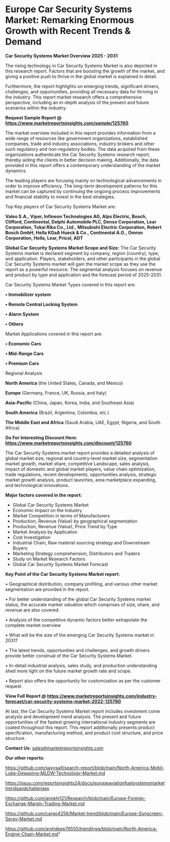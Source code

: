 # Europe Car Security Systems Market: Remarking Enormous Growth with Recent Trends & Demand

<Strong> Car Security Systems Market Overview 2025 - 2031</strong>

The rising technology in Car Security Systems Market is also depicted in this research report. Factors that are boosting the growth of the market, and giving a positive push to thrive in the global market is explained in detail.

Furthermore, the report highlights on emerging trends, significant drivers, challenges, and opportunities, providing all necessary data for thriving in the industry. This report market research offers a comprehensive perspective, including an in-depth analysis of the present and future scenarios within the industry.

<strong>Request Sample Report @ <a href=https://www.marketreportsinsights.com/sample/125760>https://www.marketreportsinsights.com/sample/125760</a></strong>

The market overview included in this report provides information from a wide range of resources like government organizations, established companies, trade and industry associations, industry brokers and other such regulatory and non-regulatory bodies. The data acquired from these organizations authenticate the Car Security Systems research report, thereby aiding the clients in better decision making. Additionally, the data provided in this report offers a contemporary understanding of the market dynamics.

The leading players are focusing mainly on technological advancements in order to improve efficiency. The long-term development patterns for this market can be captured by continuing the ongoing process improvements and financial stability to invest in the best strategies.

Top Key players of Car Security Systems Market are:

<strong>Valeo S.A., Viper, Infineon Technologies AG, Alps Electric, Bosch, Clifford, Continental, Delphi Automobile PLC, Denso Corporation, Lear Corporation, Tokai Rika Co., Ltd., Mitsubishi Electric Corporation, Robert Bosch GmbH, Hella KGaA Hueck & Co., Continental A.G., Omron Corporation, Hella, Lear, Pricol, ADT</strong>

<strong><b>Global Car Security Systems Market Scope and Size:</b></strong>
The Car Security Systems market is declared segment by company, region (country), type, and application. Players, stakeholders, and other participants in the global Car Security Systems market will gain the market scope as they use the report as a powerful resource. The segmental analysis focuses on revenue and product by type and application and the forecast period of 2025-2031.

Car Security Systems Market Types covered in this report are:

<strong>• Immobilizer system

• Remote Central Locking System

• Alarm System

• Others</strong>

Market Applications covered in this report are:

<strong>• Economic Cars

• Mid-Range Cars

• Premium Cars</strong> 

Regional Analysis

<strong>North America</strong> (the United States, Canada, and Mexico)

<strong>Europe</strong> (Germany, France, UK, Russia, and Italy)

<strong>Asia-Pacific</strong> (China, Japan, Korea, India, and Southeast Asia)

<strong>South America</strong> (Brazil, Argentina, Colombia, etc.)

<strong>The Middle East and Africa</strong> (Saudi Arabia, UAE, Egypt, Nigeria, and South Africa)

<strong>Go For Interesting Discount Here: <a href=https://www.marketreportsinsights.com/discount/125760>https://www.marketreportsinsights.com/discount/125760</a></strong>

The Car Security Systems market report provides a detailed analysis of global market size, regional and country-level market size, segmentation market growth, market share, competitive Landscape, sales analysis, impact of domestic and global market players, value chain optimization, trade regulations, recent developments, opportunities analysis, strategic market growth analysis, product launches, area marketplace expanding, and technological innovations.

<strong><b>Major factors covered in the report:</b></strong>
<ul>
  <li>Global Car Security Systems Market </li>
  <li>Economic Impact on the Industry</li>
  <li>Market Competition in terms of Manufacturers</li>
  <li>Production, Revenue (Value) by geographical segmentation</li>
  <li>Production, Revenue (Value), Price Trend by Type</li>
  <li>Market Analysis by Application</li>
  <li>Cost Investigation</li>
  <li>Industrial Chain, Raw material sourcing strategy and Downstream Buyers</li>
  <li>Marketing Strategy comprehension, Distributors and Traders</li>
  <li>Study on Market Research Factors</li>
  <li>Global Car Security Systems Market Forecast</li>
</ul>

<strong><b>Key Point of the Car Security Systems Market report:</b></strong>

• Geographical distribution, company profiling, and various other market segmentation are provided in the report.

• For better understanding of the global Car Security Systems market status, the accurate market valuation which comprises of size, share, and revenue are also covered.

• Analysis of the competitive dynamic factors better extrapolate the complete market overview

• What will be the size of the emerging Car Security Systems market in 2031?

• The latest trends, opportunities and challenges, and growth drivers provide better construal of the Car Security Systems Market.

• In-detail industrial analysis, sales study, and production understanding shed more light on the future market growth rate and scope.

• Report also offers the opportunity for customization as per the customer request.

<strong><b>View Full Report @ <a href=https://www.marketreportsinsights.com/industry-forecast/car-security-systems-market-2022-125760>https://www.marketreportsinsights.com/industry-forecast/car-security-systems-market-2022-125760</a></b></strong>


At last, the Car Security Systems Market report includes investment come analysis and development trend analysis. The present and future opportunities of the fastest growing international industry segments are coated throughout this report. This report additionally presents product specification, manufacturing method, and product cost structure, and price structure.

<strong>Contact Us:</strong>
sales@marketreportsinsights.com

<strong>Our other reports:</strong>

<a href=https://github.com/sayysaif/search-report/blob/main/North-America-Mobil-Lube-Dewaxing-MLDW-Technology-Market.md>https://github.com/sayysaif/search-report/blob/main/North-America-Mobil-Lube-Dewaxing-MLDW-Technology-Market.md</a>

<a href=https://issuu.com/reportsinsights24/docs/europeaviationfuelsystemsmarkettrendsandchallenges>https://issuu.com/reportsinsights24/docs/europeaviationfuelsystemsmarkettrendsandchallenges</a>

<a href=https://github.com/anokhi121/Research/blob/main/Europe-Foreign-Exchange-Margin-Trading-Market.md>https://github.com/anokhi121/Research/blob/main/Europe-Foreign-Exchange-Margin-Trading-Market.md</a>

<a href=https://github.com/cargo4256/Market-trend/blob/main/Europe-Sunscreen-Spray-Market.md>https://github.com/cargo4256/Market-trend/blob/main/Europe-Sunscreen-Spray-Market.md</a>

<a href=https://github.com/arshdeep76555/trendingg/blob/main/North-America-Engine-Chain-Market.md>https://github.com/arshdeep76555/trendingg/blob/main/North-America-Engine-Chain-Market.md</a>"
